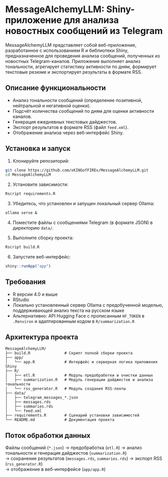 
# MessageAlchemyLLM: Shiny-приложение для анализа новостных сообщений из Telegram

MessageAlchemyLLM представляет собой веб-приложение, разработанное с использованием R и библиотеки Shiny, предназначенное для проведения анализа сообщений, полученных из новостных Telegram-каналов. Приложение выполняет анализ тональности, агрегирует статистику активности по дням, формирует текстовые резюме и экспортирует результаты в формате RSS.

## Описание функциональности

- Анализ тональности сообщений (определение позитивной, нейтральной и негативной оценки).
- Подсчёт количества сообщений по дням для оценки активности каналов.
- Генерация ежедневных текстовых дайджестов.
- Экспорт результатов в формате RSS (файл `feed.xml`).
- Отображение анализа через веб-интерфейс Shiny.

## Установка и запуск

1. Клонируйте репозиторий:

```bash
git clone https://github.com/xKINGofFIREx/MessageAlchemyLLM.git
cd MessageAlchemyLLM
```

2. Установите зависимости:

```r
Rscript requirements.R
```

3. Убедитесь, что установлен и запущен локальный сервер Ollama:

```bash
ollama serve &
```

4. Поместите файлы с сообщениями Telegram (в формате JSON) в директорию `data/`.

5. Выполните сборку проекта:

```r
Rscript build.R
```

6. Запустите веб-интерфейс:

```r
shiny::runApp("app")
```

## Требования

- R версии 4.0 и выше
- RStudio
- Локально установленный сервер Ollama с предобученной моделью, поддерживающей анализ текста на русском языке
- Альтернативно: API Hugging Face с прописанным `HF_TOKEN` в `.Renviron` и адаптированным кодом в `R/summarization.R`

## Архитектура проекта

```
MessageAlchemyLLM/
├── build.R               # Скрипт полной сборки проекта
├── app/                  
│   └── app.R             # Интерфейс и серверная логика приложения Shiny
├── R/                    
│   ├── etl.R             # Модуль предобработки и очистки данных
│   ├── summarization.R   # Модуль генерации дайджестов и анализа тональности
│   └── rss_generator.R   # Модуль создания RSS-ленты
├── data/                 
│   ├── telegram_messages_*.json
│   ├── messages.rds
│   ├── summaries.rds
│   └── feed.xml
├── requirements.R        # Сценарий установки зависимостей
└── README.md             # Документация проекта
```

## Поток обработки данных

Файлы сообщений (`*.json`) → предобработка (`etl.R`) → анализ тональности и генерация дайджестов (`summarization.R`)  
→ сохранение результатов (`messages.rds`, `summaries.rds`) → экспорт RSS (`rss_generator.R`)  
→ отображение в веб-интерфейсе (`app/app.R`)
